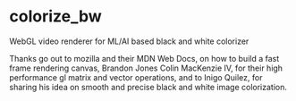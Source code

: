 # colorize_bw
WebGL video renderer for ML/AI based black and white colorizer

Thanks go out to mozilla and their MDN Web Docs, on how to build a fast frame rendering canvas, Brandon Jones
Colin MacKenzie IV, for their high performance gl matrix and vector operations, and to Inigo Quilez, for sharing his idea on smooth and precise black and white image colorization.